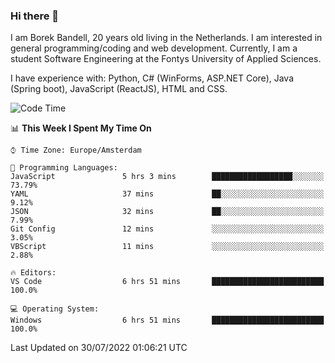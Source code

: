 ### Hi there 👋

I am Borek Bandell, 20 years old living in the Netherlands. I am interested in general programming/coding and web development. Currently, I am a student Software Engineering at the Fontys University of Applied Sciences.

I have experience with: Python, C# (WinForms, ASP.NET Core), Java (Spring boot), JavaScript (ReactJS), HTML and CSS.

<!--START_SECTION:waka-->
![Code Time](http://img.shields.io/badge/Code%20Time-221%20hrs%2027%20mins-blue)

📊 **This Week I Spent My Time On** 

```text
⌚︎ Time Zone: Europe/Amsterdam

💬 Programming Languages: 
JavaScript               5 hrs 3 mins        ██████████████████░░░░░░░   73.79% 
YAML                     37 mins             ██░░░░░░░░░░░░░░░░░░░░░░░   9.12% 
JSON                     32 mins             ██░░░░░░░░░░░░░░░░░░░░░░░   7.99% 
Git Config               12 mins             ░░░░░░░░░░░░░░░░░░░░░░░░░   3.05% 
VBScript                 11 mins             ░░░░░░░░░░░░░░░░░░░░░░░░░   2.88%

🔥 Editors: 
VS Code                  6 hrs 51 mins       █████████████████████████   100.0%

💻 Operating System: 
Windows                  6 hrs 51 mins       █████████████████████████   100.0%

```


 Last Updated on 30/07/2022 01:06:21 UTC
<!--END_SECTION:waka-->

<!--**tcBorek2002/tcBorek2002** is a ✨ _special_ ✨ repository because its `README.md` (this file) appears on your GitHub profile.

Here are some ideas to get you started:

- 🔭 I’m currently working on ...
- 🌱 I’m currently learning ...
- 👯 I’m looking to collaborate on ...
- 🤔 I’m looking for help with ...
- 💬 Ask me about ...
- 📫 How to reach me: ...
- 😄 Pronouns: ...
- ⚡ Fun fact: ...
-->
